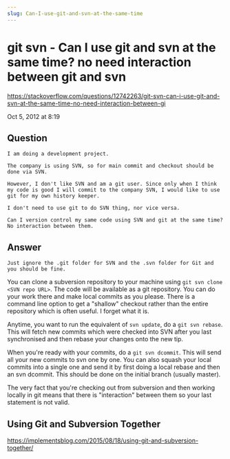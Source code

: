 ```yaml
---
slug: Can-I-use-git-and-svn-at-the-same-time
---
```


git svn - Can I use git and svn at the same time? no need interaction between git and svn
=========================================================================================

https://stackoverflow.com/questions/12742263/git-svn-can-i-use-git-and-svn-at-the-same-time-no-need-interaction-between-gi

Oct 5, 2012 at 8:19

## Question

```
I am doing a development project.

The company is using SVN, so for main commit and checkout should be done via SVN.

However, I don't like SVN and am a git user. Since only when I think my code is good I will commit to the company SVN, I would like to use git for my own history keeper.

I don't need to use git to do SVN thing, nor vice versa.

Can I version control my same code using SVN and git at the same time? No interaction between them.
```

## Answer

```
Just ignore the .git folder for SVN and the .svn folder for Git and you should be fine. 
```

You can clone a subversion repository to your machine using `git svn clone <SVN repo URL>`. The code will be available as a git repository. You can do your work there and make local commits as you please. There is a command line option to get a "shallow" checkout rather than the entire repository which is often useful. I forget what it is.

Anytime, you want to run the equivalent of `svn update`, do a `git svn rebase`. This will fetch new commits which were checked into SVN after you last synchronised and then rebase your changes onto the new tip.

When you're ready with your commits, do a `git svn dcommit`. This will send all your new commits to svn one by one. You can also squash your local commits into a single one and send it by first doing a local rebase and then an svn dcommit. This should be done on the initial branch (usually master).

The very fact that you're checking out from subversion and then working locally in git means that there is "interaction" between them so your last statement is not valid.

## Using Git and Subversion Together

https://implementsblog.com/2015/08/18/using-git-and-subversion-together/


